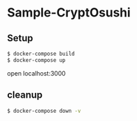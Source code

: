 # Sample-CryptOsushi

## Setup
```bash
$ docker-compose build
$ docker-compose up
```

open localhost:3000

## cleanup
```bash
$ docker-compose down -v
```
